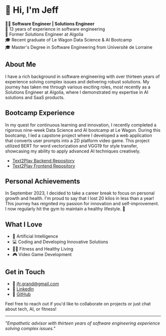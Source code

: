 # 👋 Hi, I'm Jeff

👨‍💻 **Software Engineer | Solutions Engineer**  
🌟 13 years of experience in software engineering  
🚀 Former Solutions Engineer at Algolia  
🎓 Recent graduate of Le Wagon Data Science & AI Bootcamp  
🎓 Master's Degree in Software Engineering from Université de Lorraine

## About Me
I have a rich background in software engineering with over thirteen years of experience solving complex issues and delivering robust solutions. My journey has taken me through various exciting roles, most recently as a Solutions Engineer at Algolia, where I demonstrated my expertise in AI solutions and SaaS products.

## Bootcamp Experience
In my quest for continuous learning and innovation, I recently completed a rigorous nine-week Data Science and AI bootcamp at Le Wagon. During this bootcamp, I led a capstone project where I developed a web application that converts user prompts into a 2D platform video game. This project utilized BERT for word vectorization and VGG19 for style transfer, showcasing my ability to apply advanced AI techniques creatively.

- [Text2Play Backend Repository](https://github.com/gritchou/Text2Play)
- [Text2Play Frontend Repository](https://github.com/gritchou/Text2Play-frontend)

## Personal Achievements
In September 2023, I decided to take a career break to focus on personal growth and health. I'm proud to say that I lost 20 kilos in less than a year! This journey has reignited my passion for innovation and self-improvement. I now regularly hit the gym to maintain a healthy lifestyle. 💪

## What I Love
- 🧠 Artificial Intelligence
- 💻 Coding and Developing Innovative Solutions
- 🏋️‍♂️ Fitness and Healthy Living
- 🎮 Video Game Development

## Get in Touch
- 📧 [jfr.grand@gmail.com](mailto:jfr.grand@gmail.com)
- 💼 [LinkedIn](https://www.linkedin.com/in/jfgrand)
- 🐙 [GitHub](https://github.com/gritchou)

Feel free to reach out if you'd like to collaborate on projects or just chat about tech, AI, or fitness!

---

*"Empathetic advisor with thirteen years of software engineering experience solving complex issues."*
